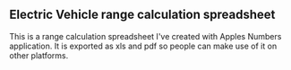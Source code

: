 Electric Vehicle range calculation spreadsheet
----------------------------------------------

This is a range calculation spreadsheet I've created with Apples Numbers application.
It is exported as xls and pdf so people can make use of it on other platforms.


